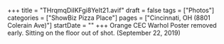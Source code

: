 +++
title = "THrqmqDiIKFgi8YeIt21.avif"
draft = false
tags = ["Photos"]
categories = ["ShowBiz Pizza Place"]
pages = ["Cincinnati, OH (8801 Colerain Ave)"]
startDate = ""
+++
Orange CEC Warhol Poster removed early. Sitting on the floor out of shot. (September 22, 2019)

